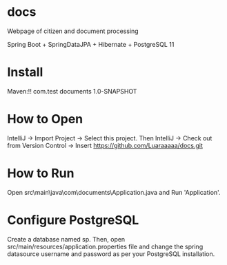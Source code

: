 # docs
Webpage of citizen and document processing

Spring Boot + SpringDataJPA + Hibernate + PostgreSQL 11 

# Install
  Maven:!<dependency>!
          <groupId>com.test</groupId>
          <artifactId>documents</artifactId>
          <version>1.0-SNAPSHOT</version>
        </dependency>

# How to Open
IntelliJ -> Import Project -> Select this project. Then IntelliJ -> Check out from Version Control -> Insert https://github.com/Luaraaaaa/docs.git

# How to Run
Open src\main\java\com\documents\Application.java and Run 'Application'.

# Configure PostgreSQL
Create a database named sp. Then, open src/main/resources/application.properties file and change the spring datasource username and password as per your PostgreSQL installation.
